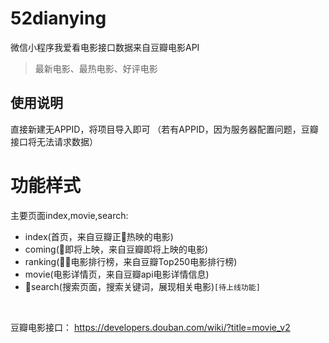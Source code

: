 # 52dianying
微信小程序我爱看电影接口数据来自豆瓣电影API

>最新电影、最热电影、好评电影

## 使用说明
直接新建无APPID，将项目导入即可
（若有APPID，因为服务器配置问题，豆瓣接口将无法请求数据）

# 功能样式

主要页面index,movie,search:
- index(首页，来自豆瓣正热映的电影)
- coming(即将上映，来自豆瓣即将上映的电影)
- ranking(电影排行榜，来自豆瓣Top250电影排行榜)
- movie(电影详情页，来自豆瓣api电影详情信息)
- search(搜索页面，搜索关键词，展现相关电影)`[待上线功能]`

<br />

豆瓣电影接口： https://developers.douban.com/wiki/?title=movie_v2

